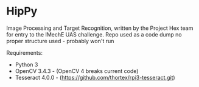 # HipPy
Image Processing and Target Recognition, written by the Project Hex team for entry to the IMechE UAS challenge.
Repo used as a code dump no proper structure used - probably won't run

Requirements:

- Python 3
- OpenCV 3.4.3 - (OpenCV 4 breaks current code)
- Tesseract 4.0.0 - (https://github.com/thortex/rpi3-tesseract.git)
